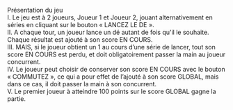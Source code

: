 Présentation du jeu <br>
I. Le jeu est à 2 joueurs, Joueur 1 et Joueur 2, jouant alternativement en séries en cliquant sur le bouton « LANCEZ LE DE ».<br>
II. A chaque tour, un joueur lance un dé autant de fois qu'il le souhaite. Chaque résultat est ajouté à son score EN COURS.<br>
III. MAIS, si le joueur obtient un 1 au cours d’une série de lancer, tout son score EN COURS est perdu, et doit obligatoirement passer la main au joueur concurrent.<br>
IV. Le joueur peut choisir de conserver son score EN COURS avec le bouton « COMMUTEZ », ce qui a pour effet de l’ajouté à son score GLOBAL, mais dans ce cas, il doit passer la main à son concurrent.<br>
V. Le premier joueur à atteindre 100 points sur le score GLOBAL gagne la partie. <br>

